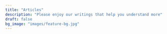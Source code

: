 ```yaml
---
title: "Articles"
description: "Please enjoy our writings that help you understand more"
draft: false
bg_image: "images/feature-bg.jpg"
---
```

